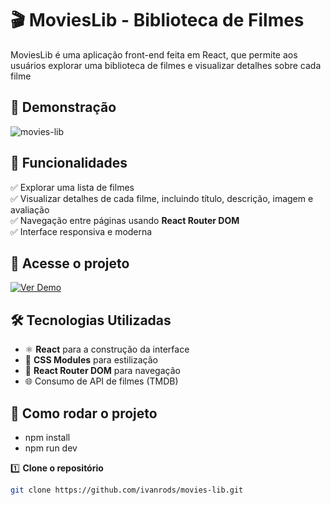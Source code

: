 # 🎬 MoviesLib - Biblioteca de Filmes  

MoviesLib é uma aplicação front-end feita em React, que permite aos usuários explorar uma biblioteca de filmes e visualizar detalhes sobre cada filme
## 🎨 Demonstração  

![movies-lib](https://github.com/user-attachments/assets/90d4aca6-e5fb-48dc-8b38-b96723bf375c)


## 🚀 Funcionalidades  

✅ Explorar uma lista de filmes  
✅ Visualizar detalhes de cada filme, incluindo título, descrição, imagem e avaliação  
✅ Navegação entre páginas usando **React Router DOM**  
✅ Interface responsiva e moderna  

## 🔗 Acesse o projeto

[![Ver Demo](https://img.shields.io/badge/Demo-Ao%20vivo-blue?style=for-the-badge&logo=vercel)](#)  

## 🛠️ Tecnologias Utilizadas  

- ⚛️ **React** para a construção da interface  
- 🎨 **CSS Modules** para estilização  
- 🔄 **React Router DOM** para navegação  
- 🌐 Consumo de API de filmes (TMDB)  

## 📂 Como rodar o projeto

- npm install
- npm run dev

1️⃣ **Clone o repositório**  
```bash
git clone https://github.com/ivanrods/movies-lib.git

